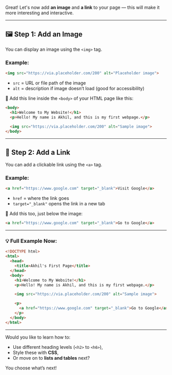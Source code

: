 Great! Let's now add **an image** and **a link** to your page — this will make it more interesting and interactive.

---

## 🖼️ Step 1: Add an Image

You can display an image using the `<img>` tag.

### Example:

```html
<img src="https://via.placeholder.com/200" alt="Placeholder image">
```

* `src` = URL or file path of the image
* `alt` = description if image doesn’t load (good for accessibility)

🔧 Add this line inside the `<body>` of your HTML page like this:

```html
<body>
  <h1>Welcome to My Website!</h1>
  <p>Hello! My name is Akhil, and this is my first webpage.</p>
  
  <img src="https://via.placeholder.com/200" alt="Sample image">
</body>
```

---

## 🔗 Step 2: Add a Link

You can add a clickable link using the `<a>` tag.

### Example:

```html
<a href="https://www.google.com" target="_blank">Visit Google</a>
```

* `href` = where the link goes
* `target="_blank"` opens the link in a new tab

🔧 Add this too, just below the image:

```html
<a href="https://www.google.com" target="_blank">Go to Google</a>
```

---

### 💡 Full Example Now:

```html
<!DOCTYPE html>
<html>
  <head>
    <title>Akhil's First Page</title>
  </head>
  <body>
    <h1>Welcome to My Website!</h1>
    <p>Hello! My name is Akhil, and this is my first webpage.</p>

    <img src="https://via.placeholder.com/200" alt="Sample image">

    <p>
      <a href="https://www.google.com" target="_blank">Go to Google</a>
    </p>
  </body>
</html>
```

---

Would you like to learn how to:

* Use different heading levels (`<h2>` to `<h6>`),
* Style these with **CSS**,
* Or move on to **lists and tables** next?

You choose what’s next!
